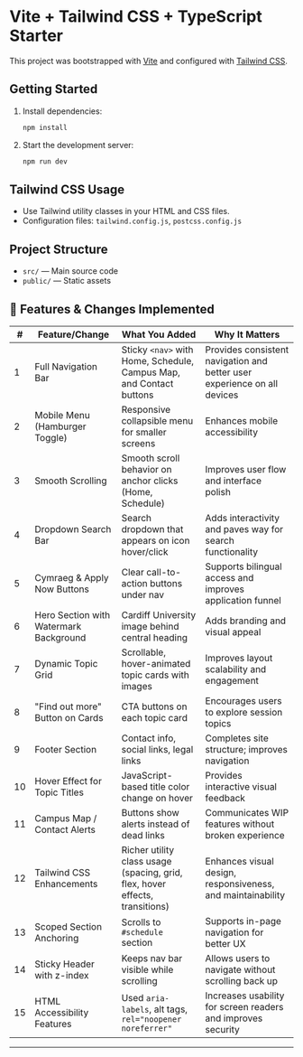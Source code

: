 # Vite + Tailwind CSS + TypeScript Starter

This project was bootstrapped with [Vite](https://vitejs.dev/) and configured with [Tailwind CSS](https://tailwindcss.com/).

## Getting Started

1. Install dependencies:
   ```sh
   npm install
   ```
2. Start the development server:
   ```sh
   npm run dev
   ```

## Tailwind CSS Usage
- Use Tailwind utility classes in your HTML and CSS files.
- Configuration files: `tailwind.config.js`, `postcss.config.js`

## Project Structure
- `src/` — Main source code
- `public/` — Static assets




## 📌 Features & Changes Implemented

| #  | Feature/Change                             | What You Added                                                                 | Why It Matters                                                                 |
|----|--------------------------------------------|----------------------------------------------------------------------------------|---------------------------------------------------------------------------------|
| 1  | Full Navigation Bar                        | Sticky `<nav>` with Home, Schedule, Campus Map, and Contact buttons             | Provides consistent navigation and better user experience on all devices       |
| 2  | Mobile Menu (Hamburger Toggle)             | Responsive collapsible menu for smaller screens                                 | Enhances mobile accessibility                                                  |
| 3  | Smooth Scrolling                           | Smooth scroll behavior on anchor clicks (Home, Schedule)                        | Improves user flow and interface polish                                        |
| 4  | Dropdown Search Bar                        | Search dropdown that appears on icon hover/click                                | Adds interactivity and paves way for search functionality                      |
| 5  | Cymraeg & Apply Now Buttons                | Clear call-to-action buttons under nav                                          | Supports bilingual access and improves application funnel                      |
| 6  | Hero Section with Watermark Background     | Cardiff University image behind central heading                                | Adds branding and visual appeal                                                |
| 7  | Dynamic Topic Grid                         | Scrollable, hover-animated topic cards with images                             | Improves layout scalability and engagement                                     |
| 8  | "Find out more" Button on Cards            | CTA buttons on each topic card                                                  | Encourages users to explore session topics                                     |
| 9  | Footer Section                             | Contact info, social links, legal links                                         | Completes site structure; improves navigation                                  |
| 10 | Hover Effect for Topic Titles              | JavaScript-based title color change on hover                                    | Provides interactive visual feedback                                           |
| 11 | Campus Map / Contact Alerts                | Buttons show alerts instead of dead links                                       | Communicates WIP features without broken experience                            |
| 12 | Tailwind CSS Enhancements                  | Richer utility class usage (spacing, grid, flex, hover effects, transitions)    | Enhances visual design, responsiveness, and maintainability                    |
| 13 | Scoped Section Anchoring                   | Scrolls to `#schedule` section                                                  | Supports in-page navigation for better UX                                      |
| 14 | Sticky Header with z-index                 | Keeps nav bar visible while scrolling                                           | Allows users to navigate without scrolling back up                             |
| 15 | HTML Accessibility Features                | Used `aria-labels`, alt tags, `rel="noopener noreferrer"`                       | Increases usability for screen readers and improves security                   |

---





